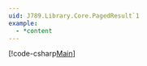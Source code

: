 ```yaml
---
uid: J789.Library.Core.PagedResult`1
example:
  - *content
---
```


[!code-csharp[Main](../../J789.Library.Core/PagedResult.cs?highlight=23,26 "This is the source file")]